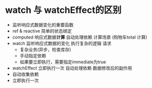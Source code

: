 # watch 与 watchEffect的区别

- 监听响应式数据变化的重要函数
 - ref & reactive 简单的状态绑定
 - computed 响应式数据**计算** 自动处理依赖
   计算场景 (购物车total 计算)
 - watch 监听响应式数据的变化 执行复杂的逻辑 请求
   - 复杂业务(异步，检查库存)
   - 手动指定依赖
   - 如果要立即执行，需要指定immediate为true
 - watchEffect 立即执行一次 自动处理依赖  数据修改后的副作用
 - 自动收集依赖
 - 立即执行一次